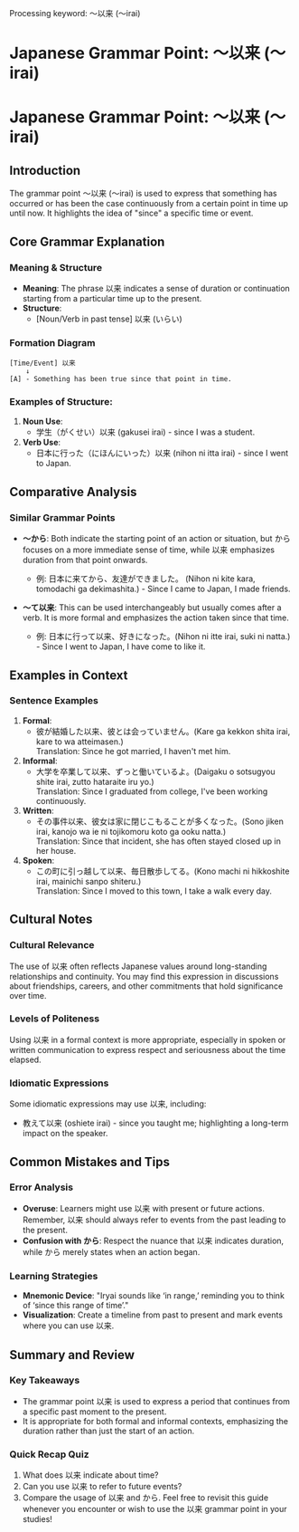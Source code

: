 Processing keyword: ～以来 (〜irai)
# Japanese Grammar Point: ～以来 (〜irai)
# Japanese Grammar Point: ～以来 (〜irai)
## Introduction
The grammar point ～以来 (〜irai) is used to express that something has occurred or has been the case continuously from a certain point in time up until now. It highlights the idea of "since" a specific time or event.
## Core Grammar Explanation
### Meaning & Structure
- **Meaning**: The phrase 以来 indicates a sense of duration or continuation starting from a particular time up to the present.
- **Structure**: 
  - [Noun/Verb in past tense] 以来 (いらい)
  
### Formation Diagram
```
[Time/Event] 以来
    ↓ 
[A] - Something has been true since that point in time.
```
### Examples of Structure:
1. **Noun Use**: 
   - 学生（がくせい）以来 (gakusei irai) - since I was a student.
2. **Verb Use**: 
   - 日本に行った（にほんにいった）以来 (nihon ni itta irai) - since I went to Japan.
## Comparative Analysis
### Similar Grammar Points
- **〜から**: Both indicate the starting point of an action or situation, but から focuses on a more immediate sense of time, while 以来 emphasizes duration from that point onwards.
  - 例: 日本に来てから、友達ができました。 (Nihon ni kite kara, tomodachi ga dekimashita.) - Since I came to Japan, I made friends.
  
- **〜て以来**: This can be used interchangeably but usually comes after a verb. It is more formal and emphasizes the action taken since that time.
  - 例: 日本に行って以来、好きになった。(Nihon ni itte irai, suki ni natta.) - Since I went to Japan, I have come to like it.
## Examples in Context
### Sentence Examples
1. **Formal**: 
   - 彼が結婚した以来、彼とは会っていません。(Kare ga kekkon shita irai, kare to wa atteimasen.)  
   Translation: Since he got married, I haven't met him. 
2. **Informal**: 
   - 大学を卒業して以来、ずっと働いているよ。(Daigaku o sotsugyou shite irai, zutto hataraite iru yo.)  
   Translation: Since I graduated from college, I've been working continuously.
3. **Written**: 
   - その事件以来、彼女は家に閉じこもることが多くなった。(Sono jiken irai, kanojo wa ie ni tojikomoru koto ga ooku natta.)  
   Translation: Since that incident, she has often stayed closed up in her house.
4. **Spoken**: 
   - この町に引っ越して以来、毎日散歩してる。(Kono machi ni hikkoshite irai, mainichi sanpo shiteru.)  
   Translation: Since I moved to this town, I take a walk every day.
## Cultural Notes
### Cultural Relevance
The use of 以来 often reflects Japanese values around long-standing relationships and continuity. You may find this expression in discussions about friendships, careers, and other commitments that hold significance over time.
### Levels of Politeness
Using 以来 in a formal context is more appropriate, especially in spoken or written communication to express respect and seriousness about the time elapsed.
### Idiomatic Expressions
Some idiomatic expressions may use 以来, including:
- 教えて以来 (oshiete irai) - since you taught me; highlighting a long-term impact on the speaker.
## Common Mistakes and Tips
### Error Analysis
- **Overuse**: Learners might use 以来 with present or future actions. Remember, 以来 should always refer to events from the past leading to the present.
- **Confusion with から**: Respect the nuance that 以来 indicates duration, while から merely states when an action began.
### Learning Strategies
- **Mnemonic Device**: "Iryai sounds like ‘in range,’ reminding you to think of ‘since this range of time’."
- **Visualization**: Create a timeline from past to present and mark events where you can use 以来.
## Summary and Review
### Key Takeaways
- The grammar point 以来 is used to express a period that continues from a specific past moment to the present.
- It is appropriate for both formal and informal contexts, emphasizing the duration rather than just the start of an action.
### Quick Recap Quiz
1. What does 以来 indicate about time?
2. Can you use 以来 to refer to future events?
3. Compare the usage of 以来 and から.
Feel free to revisit this guide whenever you encounter or wish to use the 以来 grammar point in your studies!
